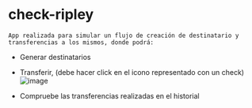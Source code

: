 # check-ripley

`App realizada para simular un flujo de creación de destinatario y transferencias a los mismos, donde podrá:` 
- Generar destinatarios
- Transferir, (debe hacer click en el icono representado con un check) ![image](https://user-images.githubusercontent.com/37418332/126233969-6fc48d50-eac9-4f84-a08f-63d99254ea4d.png)

- Compruebe las transferencias realizadas en el historial
 
